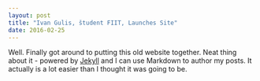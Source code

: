 ```yaml
---
layout: post
title: "Ivan Gulis, študent FIIT, Launches Site"
date: 2016-02-25
---
```


Well. Finally got around to putting this old website together. Neat thing about it - powered by [Jekyll](http://jekyllrb.com) and I can use Markdown to author my posts. It actually is a lot easier than I thought it was going to be.
